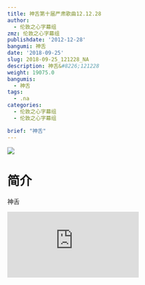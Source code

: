 ```yaml
---
title: 神舌第十届严肃歌曲12.12.28
author:
  - 伦敦之心字幕组
zmz: 伦敦之心字幕组
publishdate: '2012-12-28'
bangumi: 神舌
date: '2018-09-25'
slug: 2018-09-25_121228_NA
description: 神舌&#8226;121228
weight: 19075.0
bangumis:
  - 神舌
tags:
  - .na
categories:
  - 伦敦之心字幕组
  - 伦敦之心字幕组

brief: "神舌"
---
```

![](https://i.imgur.com/ulc7nb8.jpg)
# 简介  
神舌  
<div class ="resp-container">
<iframe class="testiframe" src="https://www.fantasy.tv/videoAd/videoAd.html?id=2109003&channelId=559535&code=fae9ab56e3c559df4b5841b5b0485307" frameborder=0 allowfullscreen="true" ></iframe>
</div>

